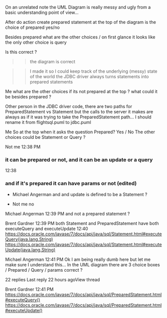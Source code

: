 On an unrelated note the UML Diagram is really messy and ugly from a basic understanding point of view...

After do action create prepared statement at the top of the diagram is the choice of prepared yes/no

Besides prepared what are the other choices / on first glance it looks like the only other choice is query

Is this correct ?

>> the diagram is correct

>> I made it so I could keep track of the underlying (messy) state of the world
the JDBC driver always turns statements into prepared statements

Me
what are the other choices if its not prepared at the top ?
what could it be besides prepared ?

Other person
in the JDBC driver code, there are two paths for PreparedStatement vs Statement
but the calls to the server it makes are always as if it was trying to take the PreparedStatement path... I should rename it from flightsql.puml to jdbc.puml


Me
So at the top when it asks the question Prepared? Yes / No
The other choices could be Statement or Query ?

Not me
  12:38 PM
### it can be prepared or not, and it can be an update or a query
12:38
### and if it's prepared it can have params or not (edited)

* Michael Angerman
and and update is defined to be a Statement ?

* Not me
no


Michael Angerman
  12:39 PM
and not a prepared statement ?


Brent Gardner
  12:39 PM
both Statement and PreparedStatement have both executeQuery and executeUpdate
12:40
https://docs.oracle.com/javase/7/docs/api/java/sql/Statement.html#executeQuery(java.lang.String)
https://docs.oracle.com/javase/7/docs/api/java/sql/Statement.html#executeUpdate(java.lang.String)


Michael Angerman
  12:41 PM
Ok I am being really dumb here but let me make sure I understand this...
In the UML diagram there are 3 choice boxes / Prepared / Query / params correct ?


22 replies
Last reply 22 hours agoView thread


Brent Gardner
  12:41 PM
https://docs.oracle.com/javase/7/docs/api/java/sql/PreparedStatement.html#executeQuery()
https://docs.oracle.com/javase/7/docs/api/java/sql/PreparedStatement.html#executeUpdate()
